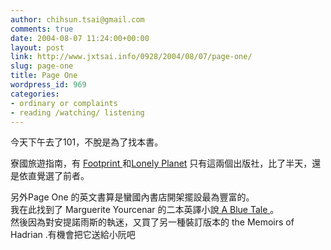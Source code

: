 ```yaml
---
author: chihsun.tsai@gmail.com
comments: true
date: 2004-08-07 11:24:00+00:00
layout: post
link: http://www.jxtsai.info/0928/2004/08/07/page-one/
slug: page-one
title: Page One
wordpress_id: 969
categories:
- ordinary or complaints
- reading /watching/ listening
---
```


今天下午去了101，不脫是為了找本書。  
  
  
寮國旅遊指南，有 [Footprint ](http://www.amazon.com/exec/obidos/tg/detail/-/1903471397/qid=1091984658/sr=1-2/ref=sr_1_2/102-9348687-6520967?v=glance&s=books)和[Lonely Planet](http://www.amazon.com/exec/obidos/tg/detail/-/1864503734/ref=pd_rhf_f_1/102-9348687-6520967?v=glance&s=books&n=640196&no=*&st=) 只有這兩個出版社，比了半天，還是依直覺選了前者。  
  
  
另外Page One 的英文書算是蠻國內書店開架擺設最為豐富的。  
我在此找到了 Marguerite Yourcenar 的二本英譯小說[ A Blue Tale ](http://www.amazon.com/exec/obidos/tg/detail/-/0226965309/qid=1091985149/sr=1-1/ref=sr_1_1/102-9348687-6520967?v=glance&s=books) 。  
然後因為對安提諾雨斯的執迷，又買了另一種裝訂版本的 the Memoirs of Hadrian .有機會把它送給小阮吧
